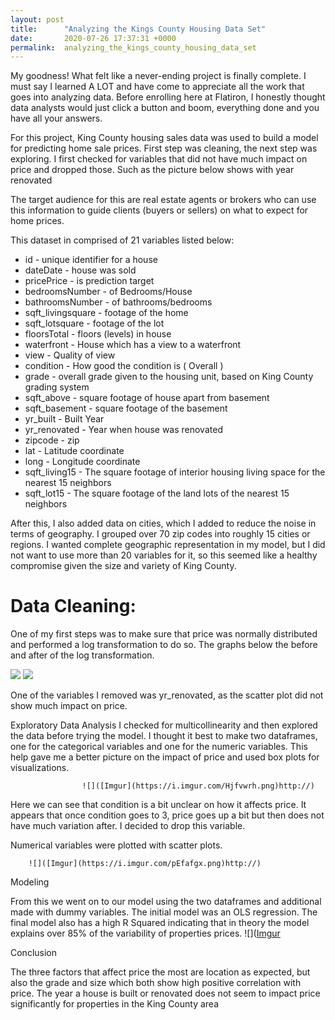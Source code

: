 ```yaml
---
layout: post
title:      "Analyzing the Kings County Housing Data Set"
date:       2020-07-26 17:37:31 +0000
permalink:  analyzing_the_kings_county_housing_data_set
---
```



My goodness! What felt like a never-ending project is finally complete. I must say I learned  A LOT and have come to appreciate all the work that goes into analyzing data. Before enrolling here at Flatiron, I honestly thought data analysts would just click a button and boom, everything done and you have all your answers.

For this project, King County housing sales data was used to build a model for predicting home sale prices. First step was cleaning, the next step was exploring. I first checked for variables that did not have much impact on price and dropped those. Such as the picture below shows with year renovated

The target audience for this are real estate agents or brokers who can use this information to guide clients (buyers or sellers) on what to expect for home prices. 

This dataset in comprised of 21 variables listed below:

* id - unique identifier for a house
* dateDate - house was sold
* pricePrice - is prediction target
* bedroomsNumber - of Bedrooms/House
* bathroomsNumber - of bathrooms/bedrooms
* sqft_livingsquare - footage of the home
* sqft_lotsquare - footage of the lot
* floorsTotal - floors (levels) in house
* waterfront - House which has a view to a waterfront
* view - Quality of view
* condition - How good the condition is ( Overall )
* grade - overall grade given to the housing unit, based on King County grading system
* sqft_above - square footage of house apart from basement
* sqft_basement - square footage of the basement
* yr_built - Built Year
* yr_renovated - Year when house was renovated
* zipcode - zip
* lat - Latitude coordinate
* long - Longitude coordinate
* sqft_living15 - The square footage of interior housing living space for the nearest 15 neighbors
* sqft_lot15 - The square footage of the land lots of the nearest 15 neighbors

After this, I also added data on cities, which I added to reduce the noise in terms of geography. I grouped over 70 zip codes into roughly 15 cities or regions. I wanted complete geographic representation in my model, but I did not want to use more than 20 variables for it, so this seemed like a healthy compromise given the size and variety of King County.
 
# Data Cleaning:
One of my first steps was to make sure that price was normally distributed and performed a log transformation to do so.  The graphs below the before and after of the log transformation.

![]([Imgur](https://i.imgur.com/7vK3HIU.png?1)http://)      ![]([Imgur](https://i.imgur.com/glKDJFy.png)http://)


One of the variables I removed was yr_renovated, as the scatter plot did not show much impact on price. 
                                                          
Exploratory Data Analysis
I checked for multicollinearity and then explored the data before trying the model. I thought it best to make two dataframes, one for the categorical variables and one for the numeric variables. This help gave me a better picture on the impact of price and used box plots for visualizations. 

                    ![]([Imgur](https://i.imgur.com/Hjfvwrh.png)http://)

Here we can see that condition is a bit unclear on how it affects price. It appears that once condition goes to 3, price goes up a bit but then does not have much variation after.  I decided to drop this variable. 

Numerical variables were plotted with scatter plots. 
    
		![]([Imgur](https://i.imgur.com/pEfafgx.png)http://)
						                                   
                     
Modeling

From this we went on to our model using the two dataframes and additional made with dummy variables. The initial model was an OLS regression. The final model also has a high R Squared indicating that in theory the model explains over 85% of the variability of properties prices.
				![]([Imgur](https://i.imgur.com/3h62Hrz.png)

Conclusion

The three factors that affect price the most are location as expected, but also the grade and size which both show high positive correlation with price. The year a house is built or renovated does not seem to impact price significantly for properties in the King County area

 


